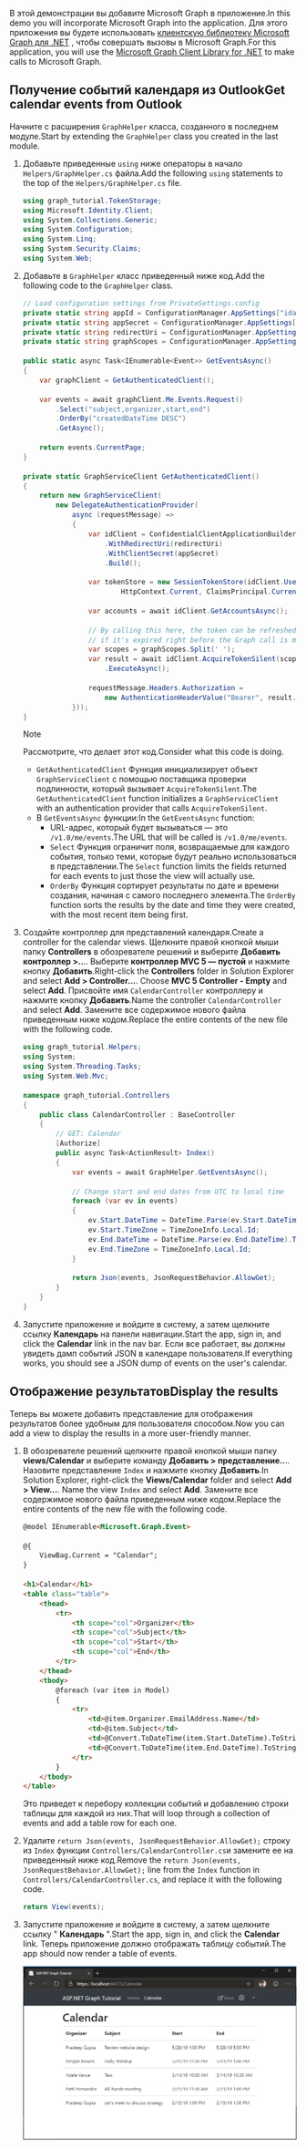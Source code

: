 <!-- markdownlint-disable MD002 MD041 -->

<span data-ttu-id="00279-101">В этой демонстрации вы добавите Microsoft Graph в приложение.</span><span class="sxs-lookup"><span data-stu-id="00279-101">In this demo you will incorporate Microsoft Graph into the application.</span></span> <span data-ttu-id="00279-102">Для этого приложения вы будете использовать [клиентскую библиотеку Microsoft Graph для .NET](https://github.com/microsoftgraph/msgraph-sdk-dotnet) , чтобы совершать вызовы в Microsoft Graph.</span><span class="sxs-lookup"><span data-stu-id="00279-102">For this application, you will use the [Microsoft Graph Client Library for .NET](https://github.com/microsoftgraph/msgraph-sdk-dotnet) to make calls to Microsoft Graph.</span></span>

## <a name="get-calendar-events-from-outlook"></a><span data-ttu-id="00279-103">Получение событий календаря из Outlook</span><span class="sxs-lookup"><span data-stu-id="00279-103">Get calendar events from Outlook</span></span>

<span data-ttu-id="00279-104">Начните с расширения `GraphHelper` класса, созданного в последнем модуле.</span><span class="sxs-lookup"><span data-stu-id="00279-104">Start by extending the `GraphHelper` class you created in the last module.</span></span>

1. <span data-ttu-id="00279-105">Добавьте приведенные `using` ниже операторы в начало `Helpers/GraphHelper.cs` файла.</span><span class="sxs-lookup"><span data-stu-id="00279-105">Add the following `using` statements to the top of the `Helpers/GraphHelper.cs` file.</span></span>

    ```cs
    using graph_tutorial.TokenStorage;
    using Microsoft.Identity.Client;
    using System.Collections.Generic;
    using System.Configuration;
    using System.Linq;
    using System.Security.Claims;
    using System.Web;
    ```

1. <span data-ttu-id="00279-106">Добавьте в `GraphHelper` класс приведенный ниже код.</span><span class="sxs-lookup"><span data-stu-id="00279-106">Add the following code to the `GraphHelper` class.</span></span>

    ```cs
    // Load configuration settings from PrivateSettings.config
    private static string appId = ConfigurationManager.AppSettings["ida:AppId"];
    private static string appSecret = ConfigurationManager.AppSettings["ida:AppSecret"];
    private static string redirectUri = ConfigurationManager.AppSettings["ida:RedirectUri"];
    private static string graphScopes = ConfigurationManager.AppSettings["ida:AppScopes"];

    public static async Task<IEnumerable<Event>> GetEventsAsync()
    {
        var graphClient = GetAuthenticatedClient();

        var events = await graphClient.Me.Events.Request()
            .Select("subject,organizer,start,end")
            .OrderBy("createdDateTime DESC")
            .GetAsync();

        return events.CurrentPage;
    }

    private static GraphServiceClient GetAuthenticatedClient()
    {
        return new GraphServiceClient(
            new DelegateAuthenticationProvider(
                async (requestMessage) =>
                {
                    var idClient = ConfidentialClientApplicationBuilder.Create(appId)
                        .WithRedirectUri(redirectUri)
                        .WithClientSecret(appSecret)
                        .Build();

                    var tokenStore = new SessionTokenStore(idClient.UserTokenCache,
                            HttpContext.Current, ClaimsPrincipal.Current);

                    var accounts = await idClient.GetAccountsAsync();

                    // By calling this here, the token can be refreshed
                    // if it's expired right before the Graph call is made
                    var scopes = graphScopes.Split(' ');
                    var result = await idClient.AcquireTokenSilent(scopes, accounts.FirstOrDefault())
                        .ExecuteAsync();

                    requestMessage.Headers.Authorization =
                        new AuthenticationHeaderValue("Bearer", result.AccessToken);
                }));
    }
    ```

    > [!NOTE]
    > <span data-ttu-id="00279-107">Рассмотрите, что делает этот код.</span><span class="sxs-lookup"><span data-stu-id="00279-107">Consider what this code is doing.</span></span>
    >
    > - <span data-ttu-id="00279-108">`GetAuthenticatedClient` Функция инициализирует объект `GraphServiceClient` с помощью поставщика проверки подлинности, который вызывает `AcquireTokenSilent`.</span><span class="sxs-lookup"><span data-stu-id="00279-108">The `GetAuthenticatedClient` function initializes a `GraphServiceClient` with an authentication provider that calls `AcquireTokenSilent`.</span></span>
    > - <span data-ttu-id="00279-109">В `GetEventsAsync` функции:</span><span class="sxs-lookup"><span data-stu-id="00279-109">In the `GetEventsAsync` function:</span></span>
    >   - <span data-ttu-id="00279-110">URL-адрес, который будет вызываться — это `/v1.0/me/events`.</span><span class="sxs-lookup"><span data-stu-id="00279-110">The URL that will be called is `/v1.0/me/events`.</span></span>
    >   - <span data-ttu-id="00279-111">`Select` Функция ограничит поля, возвращаемые для каждого события, только теми, которые будут реально использоваться в представлении.</span><span class="sxs-lookup"><span data-stu-id="00279-111">The `Select` function limits the fields returned for each events to just those the view will actually use.</span></span>
    >   - <span data-ttu-id="00279-112">`OrderBy` Функция сортирует результаты по дате и времени создания, начиная с самого последнего элемента.</span><span class="sxs-lookup"><span data-stu-id="00279-112">The `OrderBy` function sorts the results by the date and time they were created, with the most recent item being first.</span></span>

1. <span data-ttu-id="00279-113">Создайте контроллер для представлений календаря.</span><span class="sxs-lookup"><span data-stu-id="00279-113">Create a controller for the calendar views.</span></span> <span data-ttu-id="00279-114">Щелкните правой кнопкой мыши папку **Controllers** в обозревателе решений и выберите **Добавить контроллер >..**.. Выберите **контроллер MVC 5 — пустой** и нажмите кнопку **Добавить**.</span><span class="sxs-lookup"><span data-stu-id="00279-114">Right-click the **Controllers** folder in Solution Explorer and select **Add > Controller...**. Choose **MVC 5 Controller - Empty** and select **Add**.</span></span> <span data-ttu-id="00279-115">Присвойте имя `CalendarController` контроллеру и нажмите кнопку **Добавить**.</span><span class="sxs-lookup"><span data-stu-id="00279-115">Name the controller `CalendarController` and select **Add**.</span></span> <span data-ttu-id="00279-116">Замените все содержимое нового файла приведенным ниже кодом.</span><span class="sxs-lookup"><span data-stu-id="00279-116">Replace the entire contents of the new file with the following code.</span></span>

    ```cs
    using graph_tutorial.Helpers;
    using System;
    using System.Threading.Tasks;
    using System.Web.Mvc;

    namespace graph_tutorial.Controllers
    {
        public class CalendarController : BaseController
        {
            // GET: Calendar
            [Authorize]
            public async Task<ActionResult> Index()
            {
                var events = await GraphHelper.GetEventsAsync();

                // Change start and end dates from UTC to local time
                foreach (var ev in events)
                {
                    ev.Start.DateTime = DateTime.Parse(ev.Start.DateTime).ToLocalTime().ToString();
                    ev.Start.TimeZone = TimeZoneInfo.Local.Id;
                    ev.End.DateTime = DateTime.Parse(ev.End.DateTime).ToLocalTime().ToString();
                    ev.End.TimeZone = TimeZoneInfo.Local.Id;
                }

                return Json(events, JsonRequestBehavior.AllowGet);
            }
        }
    }
    ```

1. <span data-ttu-id="00279-117">Запустите приложение и войдите в систему, а затем щелкните ссылку **Календарь** на панели навигации.</span><span class="sxs-lookup"><span data-stu-id="00279-117">Start the app, sign in, and click the **Calendar** link in the nav bar.</span></span> <span data-ttu-id="00279-118">Если все работает, вы должны увидеть дамп событий JSON в календаре пользователя.</span><span class="sxs-lookup"><span data-stu-id="00279-118">If everything works, you should see a JSON dump of events on the user's calendar.</span></span>

## <a name="display-the-results"></a><span data-ttu-id="00279-119">Отображение результатов</span><span class="sxs-lookup"><span data-stu-id="00279-119">Display the results</span></span>

<span data-ttu-id="00279-120">Теперь вы можете добавить представление для отображения результатов более удобным для пользователя способом.</span><span class="sxs-lookup"><span data-stu-id="00279-120">Now you can add a view to display the results in a more user-friendly manner.</span></span>

1. <span data-ttu-id="00279-121">В обозревателе решений щелкните правой кнопкой мыши папку **views/Calendar** и выберите команду **Добавить > представление..**.. Назовите представление `Index` и нажмите кнопку **Добавить**.</span><span class="sxs-lookup"><span data-stu-id="00279-121">In Solution Explorer, right-click the **Views/Calendar** folder and select **Add > View...**. Name the view `Index` and select **Add**.</span></span> <span data-ttu-id="00279-122">Замените все содержимое нового файла приведенным ниже кодом.</span><span class="sxs-lookup"><span data-stu-id="00279-122">Replace the entire contents of the new file with the following code.</span></span>

    ```html
    @model IEnumerable<Microsoft.Graph.Event>

    @{
        ViewBag.Current = "Calendar";
    }

    <h1>Calendar</h1>
    <table class="table">
        <thead>
            <tr>
                <th scope="col">Organizer</th>
                <th scope="col">Subject</th>
                <th scope="col">Start</th>
                <th scope="col">End</th>
            </tr>
        </thead>
        <tbody>
            @foreach (var item in Model)
            {
                <tr>
                    <td>@item.Organizer.EmailAddress.Name</td>
                    <td>@item.Subject</td>
                    <td>@Convert.ToDateTime(item.Start.DateTime).ToString("M/d/yy h:mm tt")</td>
                    <td>@Convert.ToDateTime(item.End.DateTime).ToString("M/d/yy h:mm tt")</td>
                </tr>
            }
        </tbody>
    </table>
    ```

    <span data-ttu-id="00279-123">Это приведет к перебору коллекции событий и добавлению строки таблицы для каждой из них.</span><span class="sxs-lookup"><span data-stu-id="00279-123">That will loop through a collection of events and add a table row for each one.</span></span>

1. <span data-ttu-id="00279-124">Удалите `return Json(events, JsonRequestBehavior.AllowGet);` строку из `Index` функции `Controllers/CalendarController.cs`и замените ее на приведенный ниже код.</span><span class="sxs-lookup"><span data-stu-id="00279-124">Remove the `return Json(events, JsonRequestBehavior.AllowGet);` line from the `Index` function in `Controllers/CalendarController.cs`, and replace it with the following code.</span></span>

    ```cs
    return View(events);
    ```

1. <span data-ttu-id="00279-125">Запустите приложение и войдите в систему, а затем щелкните ссылку " **Календарь** ".</span><span class="sxs-lookup"><span data-stu-id="00279-125">Start the app, sign in, and click the **Calendar** link.</span></span> <span data-ttu-id="00279-126">Теперь приложение должно отображать таблицу событий.</span><span class="sxs-lookup"><span data-stu-id="00279-126">The app should now render a table of events.</span></span>

    ![Снимок экрана с таблицей событий](./images/add-msgraph-01.png)
